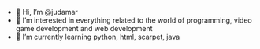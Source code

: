- 👋 Hi, I’m @judamar
- 👀 I’m interested in everything related to the world of programming, video game development and web development
- 🌱 I’m currently learning python, html, scarpet, java

<!---
judamar/judamar is a ✨ special ✨ repository because its `README.md` (this file) appears on your GitHub profile.
You can click the Preview link to take a look at your changes.
--->

